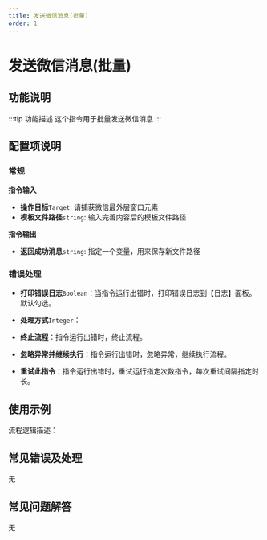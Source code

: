 ```yaml
---
title: 发送微信消息(批量)
order: 1
---
```


# 发送微信消息(批量)

## 功能说明

:::tip 功能描述
这个指令用于批量发送微信消息
:::

## 配置项说明

### 常规

**指令输入**

- **操作目标**`Target`: 请捕获微信最外层窗口元素
- **模板文件路径**`string`: 输入完善内容后的模板文件路径


**指令输出**

- **返回成功消息**`string`: 指定一个变量，用来保存新文件路径

### 错误处理

- **打印错误日志**`Boolean`：当指令运行出错时，打印错误日志到【日志】面板。默认勾选。

- **处理方式**`Integer`：

 - **终止流程**：指令运行出错时，终止流程。

 - **忽略异常并继续执行**：指令运行出错时，忽略异常，继续执行流程。

 - **重试此指令**：指令运行出错时，重试运行指定次数指令，每次重试间隔指定时长。

## 使用示例

流程逻辑描述：

## 常见错误及处理

无

## 常见问题解答

无

